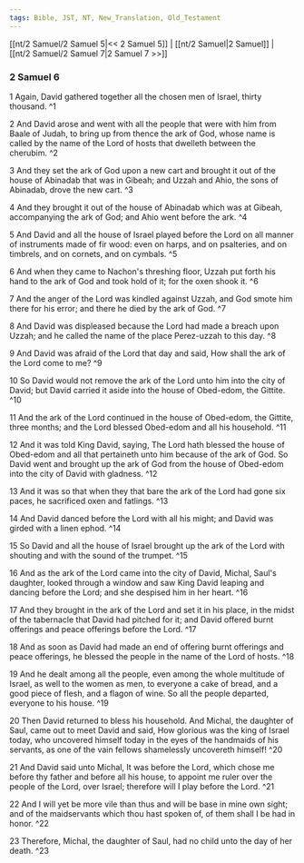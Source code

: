 ```yaml
---
tags: Bible, JST, NT, New_Translation, Old_Testament
---
```


[[nt/2 Samuel/2 Samuel 5|<< 2 Samuel 5]] | [[nt/2 Samuel|2 Samuel]] | [[nt/2 Samuel/2 Samuel 7|2 Samuel 7 >>]]

### 2 Samuel 6

1 Again, David gathered together all the chosen men of Israel, thirty thousand.  ^1

2 And David arose and went with all the people that were with him from Baale of Judah, to bring up from thence the ark of God, whose name is called by the name of the Lord of hosts that dwelleth between the cherubim.  ^2

3 And they set the ark of God upon a new cart and brought it out of the house of Abinadab that was in Gibeah; and Uzzah and Ahio, the sons of Abinadab, drove the new cart.  ^3

4 And they brought it out of the house of Abinadab which was at Gibeah, accompanying the ark of God; and Ahio went before the ark.  ^4

5 And David and all the house of Israel played before the Lord on all manner of instruments made of fir wood: even on harps, and on psalteries, and on timbrels, and on cornets, and on cymbals.  ^5

6 And when they came to Nachon\'s threshing floor, Uzzah put forth his hand to the ark of God and took hold of it; for the oxen shook it.  ^6

7 And the anger of the Lord was kindled against Uzzah, and God smote him there for his error; and there he died by the ark of God.  ^7

8 And David was displeased because the Lord had made a breach upon Uzzah; and he called the name of the place Perez-uzzah to this day.  ^8

9 And David was afraid of the Lord that day and said, How shall the ark of the Lord come to me?  ^9

10 So David would not remove the ark of the Lord unto him into the city of David; but David carried it aside into the house of Obed-edom, the Gittite.  ^10

11 And the ark of the Lord continued in the house of Obed-edom, the Gittite, three months; and the Lord blessed Obed-edom and all his household.  ^11

12 And it was told King David, saying, The Lord hath blessed the house of Obed-edom and all that pertaineth unto him because of the ark of God. So David went and brought up the ark of God from the house of Obed-edom into the city of David with gladness.  ^12

13 And it was so that when they that bare the ark of the Lord had gone six paces, he sacrificed oxen and fatlings.  ^13

14 And David danced before the Lord with all his might; and David was girded with a linen ephod.  ^14

15 So David and all the house of Israel brought up the ark of the Lord with shouting and with the sound of the trumpet.  ^15

16 And as the ark of the Lord came into the city of David, Michal, Saul\'s daughter, looked through a window and saw King David leaping and dancing before the Lord; and she despised him in her heart.  ^16

17 And they brought in the ark of the Lord and set it in his place, in the midst of the tabernacle that David had pitched for it; and David offered burnt offerings and peace offerings before the Lord.  ^17

18 And as soon as David had made an end of offering burnt offerings and peace offerings, he blessed the people in the name of the Lord of hosts.  ^18

19 And he dealt among all the people, even among the whole multitude of Israel, as well to the women as men, to everyone a cake of bread, and a good piece of flesh, and a flagon of wine. So all the people departed, everyone to his house.  ^19

20 Then David returned to bless his household. And Michal, the daughter of Saul, came out to meet David and said, How glorious was the king of Israel today, who uncovered himself today in the eyes of the handmaids of his servants, as one of the vain fellows shamelessly uncovereth himself!  ^20

21 And David said unto Michal, It was before the Lord, which chose me before thy father and before all his house, to appoint me ruler over the people of the Lord, over Israel; therefore will I play before the Lord.  ^21

22 And I will yet be more vile than thus and will be base in mine own sight; and of the maidservants which thou hast spoken of, of them shall I be had in honor.  ^22

23 Therefore, Michal, the daughter of Saul, had no child unto the day of her death.  ^23

 
